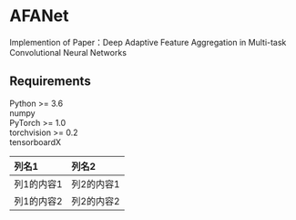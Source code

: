 # AFANet

  Implemention of Paper：Deep Adaptive Feature Aggregation in Multi-task Convolutional Neural Networks
  
## Requirements  

  Python >= 3.6  
  numpy  
  PyTorch >= 1.0  
  torchvision >= 0.2   
  tensorboardX  
  
  |列名1|列名2|
  |:---|:---|
  |列1的内容1|列2的内容1|
  |列1的内容2|列2的内容2|

